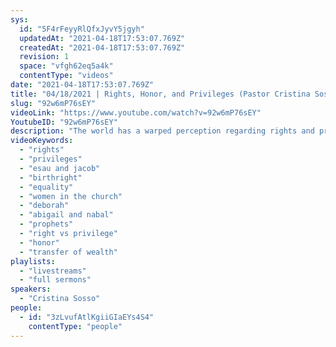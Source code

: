```yaml
---
sys:
  id: "5F4rFeyyRlQfxJyvY5jgyh"
  updatedAt: "2021-04-18T17:53:07.769Z"
  createdAt: "2021-04-18T17:53:07.769Z"
  revision: 1
  space: "vfgh62eq5a4k"
  contentType: "videos"
date: "2021-04-18T17:53:07.769Z"
title: "04/18/2021 | Rights, Honor, and Privileges (Pastor Cristina Sosso)"
slug: "92w6mP76sEY"
videoLink: "https://www.youtube.com/watch?v=92w6mP76sEY"
YoutubeID: "92w6mP76sEY"
description: "The world has a warped perception regarding rights and privileges, however the Body of Christ also has a warped perception regarding rights. It is true that we have a birthright through Christ Jesus. However being a part of the move of God is not a right it is a privilege and an honor. In the same way being in a leadership position is not a right it is a privilege and an honor. The same goes for the transfer of wealth influence and affluence. If we begin to see these things as an honor and a privilege we will value them more and do whatever we can to implement God's ways of doing things in these areas rather than just waiting for and expecting them to happen. This sermon was delivered by Pastor Cristina Sosso at Freedom Fellowship Church International on April 4, 2021."
videoKeywords:
  - "rights"
  - "privileges"
  - "esau and jacob"
  - "birthright"
  - "equality"
  - "women in the church"
  - "deborah"
  - "abigail and nabal"
  - "prophets"
  - "right vs privilege"
  - "honor"
  - "transfer of wealth"
playlists:
  - "livestreams"
  - "full sermons"
speakers:
  - "Cristina Sosso"
people:
  - id: "3zLvufAtlKgiiGIaEYs4S4"
    contentType: "people"
---
```

